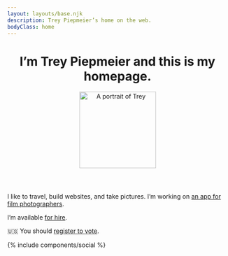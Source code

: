 ```yaml
---
layout: layouts/base.njk
description: Trey Piepmeier’s home on the web.
bodyClass: home
---
```


<header>
    <h1>I’m Trey Piepmeier and this is my homepage.</h1>
    <img src="/img/trey.jpg" alt="A portrait of Trey" height="175" width="175" />
</header>

I like to travel, build websites, and take pictures. I’m working on [an app for film photographers](https://cassettenest.com).

I’m available [for hire](https://hire.treypiepmeier.com).

🇺🇸 You should [register to vote](https://vote.gov).

{% include components/social %}
